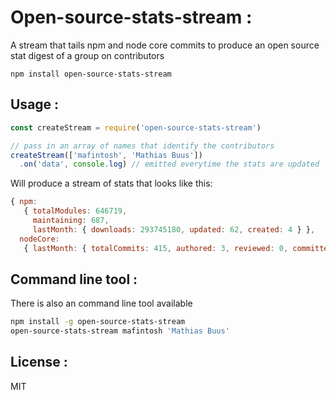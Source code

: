 # Open-source-stats-stream :

A stream that tails npm and node core commits to produce an open
source stat digest of a group on contributors

```
npm install open-source-stats-stream
```

## Usage :

``` js
const createStream = require('open-source-stats-stream')

// pass in an array of names that identify the contributors
createStream(['mafintosh', 'Mathias Buus'])
  .on('data', console.log) // emitted everytime the stats are updated
```

Will produce a stream of stats that looks like this:

```js
{ npm: 
   { totalModules: 646719,
     maintaining: 687,
     lastMonth: { downloads: 293745180, updated: 62, created: 4 } },
  nodeCore: 
   { lastMonth: { totalCommits: 415, authored: 3, reviewed: 0, committed: 1 } } }
```

## Command line tool :

There is also an command line tool available

```sh
npm install -g open-source-stats-stream
open-source-stats-stream mafintosh 'Mathias Buus'
```

## License :

MIT
